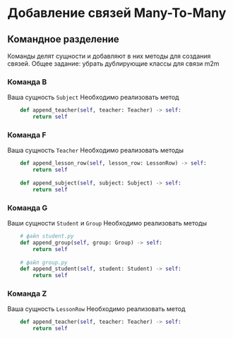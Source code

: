 # Добавление связей Many-To-Many

## Командное разделение
Команды делят сущности и добавляют в них методы для создания связей. Общее задание: убрать дублирующие классы для связи m2m

### Команда В
Ваша сущность `Subject`
Необходимо реализовать метод
```python
    def append_teacher(self, teacher: Teacher) -> self:
        return self
```

### Команда F
Ваша сущность `Teacher`
Необходимо реализовать методы
```python
    def append_lesson_row(self, lesson_row: LessonRow) -> self:
        return self
    
    def append_subject(self, subject: Subject) -> self:
        return self
```

### Команда G
Ваши сущности `Student` и `Group`
Необходимо реализовать методы
```python
    # файл student.py
    def append_group(self, group: Group) -> self:
        return self
    
    # файл group.py
    def append_student(self, student: Student) -> self:
        return self
```


### Команда Z
Ваша сущность `LessonRow`
Необходимо реализовать метод
```python
    def append_teacher(self, teacher: Teacher) -> self:
        return self
```